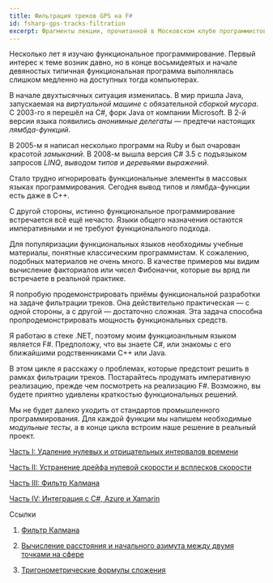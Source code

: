 ```yaml
---
title: Фильтрация треков GPS на F#
id: fsharp-gps-tracks-filtration
excerpt: Фрагменты лекции, прочитанной в Московском клубе программистов 21 февраля 2019 года.
---
```


Несколько лет я изучаю функциональное программирование. Первый интерес к теме возник давно, но в конце восьмидеятых и начале девяностых типичная функциональная программа выполнялась слишком медленно на доступных тогда компьютерах.

В начале двухтысячных ситуация изменилась. В мир пришла Java, запускаемая на *виртуальной машине* с обязательной *сборкой мусора*. С 2003-го я перешёл на C#, форк Java от компании Microsoft. В 2-й версии языка появились *анонимные делегаты*&nbsp;&mdash; предтечи настоящих *лямбда-функций*.

В 2005-м я написал несколько программ на Ruby и был очарован красотой *замыканий*. В 2008-м вышла версия C# 3.5 с подъязыком запросов *LINQ*, *выводом типов* и *деревьями выражений*.

Стало трудно игнорировать функциональные элементы в массовых языках программирования. Сегодня вывод типов и лямбда-функции есть даже в C++.

С другой стороны, истинно функциональное программирование встречается всё ещё нечасто. Языки общего назначения остаются императивными и не требуют функционального подхода.

Для популяризации функциональных языков необходимы учебные материалы, понятные классическим программистам. К сожалению, подобных материалов не очень много. В качестве примеров мы видим вычисление факториалов или чисел Фибоначчи, которые вы вряд ли встречаете в реальной практике.

Я попробую продемонстрировать приёмы функциональной разработки на задаче фильтрации треков. Она действительно практическая&nbsp;&mdash; с одной стороны, а с другой&nbsp;&mdash; достаточно сложная. Эта задача способна пропродемонстрировать мощность функциональных средств.

Я работаю в стеке .NET, поэтому моим функциоанльным языком является F#. Предположу, что вы знаете C#, или знакомы с его ближайшими родственниками C++ или Java.

В этом цикле я расскажу о проблемах, которые предстоит решить в рамках фильтрации треков. Постарайтесь продумать императивную реализацию, прежде чем посмотреть на реализацию F#. Возможно, вы будете приятно удивлены краткостью функциональных решений.

Мы не будет далеко уходить от стандартов промышленного программирования. Для каждой функции мы напишем необходимые *модульные тесты*, а в конце цикла встроим наше решение в реальный проект.

[Часть I: Удаление нулевых и отрицательных интервалов времени](1)

[Часть II: Устранение дрейфа нулевой скорости и всплесков скорости](2)

[Часть III: Фильтр Калмана](3)

[Часть IV: Интеграция с C#, Azure и Xamarin](4)

Ссылки


1. [Фильтр Калмана](https://habr.com/ru/post/166693/)

1. [Вычисление расстояния и начального азимута между двумя точками на сфере](http://gis-lab.info/qa/great-circles.html)

1. [Тригонометрические формулы сложения](http://www.cleverstudents.ru/trigonometry/angle_addition_formulas.html)
